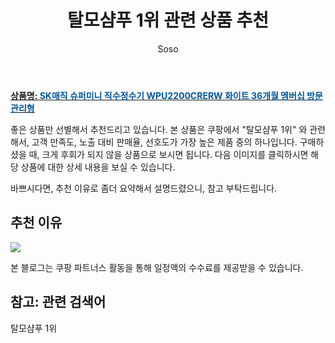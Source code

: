 ﻿---
layout: post
title:  "탈모샴푸 1위 관련 상품 추천"
author: Soso
categories: [ 디지털/가전]
tags: [탈모샴푸 1위]
image: https://ads-partners.coupang.com/image1/Iasw0Pl78Bn2dzcmIT_kUyn_FgryrohWpHC2It7R2vlxbMOudu0P8kAynoVB8QpW00T3iP7NyE3tsZ3cjbxr79JmM6Q7Z-83fohrbRu3FgGFVBhPnUdSleItuuxakqwyi4q4lWzaGvwjBv5hWMS1vutwfvZm4sRvDp3o5XwkhL2jNoIJk6kCn9aSIuJrYF6a7te2RTbl2N269Llg853K5pyq70OVDPatfG8vCYL4t4GUGeFijI_kgy9Z6U5EPxYZqBEvuK55jLEwTdA-NlUiur3-5_OR 
description: "쿠팡에서 탈모샴푸 1위 관련 상품으로 가장 고객 선호도가 높은 제품 중 하나입니다."
---

<a href="https://link.coupang.com/re/AFFSDP?lptag=AF5673682&pageKey=1318485034&itemId=2338479109&vendorItemId=70335093962&traceid=V0-153-a903fd4eca998d34&requestid=20240206142902500259164422"><b>상품명: <font color='#01579B'>SK매직 슈퍼미니 직수정수기 WPU2200CRERW 화이트 36개월 멤버십 방문관리형</font></b></a>

좋은 상품만 선별해서 추천드리고 있습니다.
본 상품은 쿠팡에서 "탈모샴푸 1위" 와 관련해서, 고객 만족도, 노출 대비 판매율, 선호도가 가장 높은 제품 중의 하나입니다.
구매하셨을 때, 크게 후회가 되지 않을 상품으로 보시면 됩니다. 
다음 이미지를 클릭하시면 해당 상품에 대한 상세 내용을 보실 수 있습니다.

바쁘시다면, 추천 이유로 좀더 요약해서 설명드렸으니, 참고 부탁드립니다.

## 추천 이유 

<a href="https://link.coupang.com/re/AFFSDP?lptag=AF5673682&pageKey=1318485034&itemId=2338479109&vendorItemId=70335093962&traceid=V0-153-a903fd4eca998d34&requestid=20240206142902500259164422"><img src="https://thumbnail10.coupangcdn.com/thumbnails/remote/q89/image/retail/images/6850930549138420-b79d2cf5-6c56-4dbb-a08f-dc85ab1221f4.jpg"></a> 

본 블로그는 쿠팡 파트너스 활동을 통해 일정액의 수수료를 제공받을 수 있습니다.

## 참고: 관련 검색어    
탈모샴푸 1위